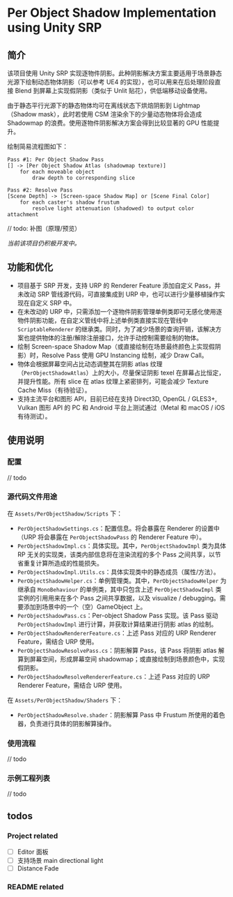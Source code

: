 # Per Object Shadow Implementation using Unity SRP



## 简介

该项目使用 Unity SRP 实现逐物件阴影。此种阴影解决方案主要适用于场景静态光源下绘制动态物体阴影（可以参考 UE4 的实现），也可以用来在后处理阶段直接 Blend 到屏幕上实现假阴影（类似于 Unlit 贴花），供低端移动设备使用。

由于静态平行光源下的静态物体均可在离线状态下烘焙阴影到 Lightmap（Shadow mask），此时若使用 CSM 渲染余下的少量动态物体将会造成 Shadowmap 的浪费。使用逐物件阴影解决方案会得到比较显著的 GPU 性能提升。

绘制简易流程图如下：

```
Pass #1: Per Object Shadow Pass
[] -> [Per Object Shadow Atlas (shadowmap texture)]
	for each moveable object 
		draw depth to corresponding slice
		
Pass #2: Resolve Pass
[Scene Depth] -> [Screen-space Shadow Map] or [Scene Final Color]
	for each caster's shadow frustum
		resolve light attenuation (shadowed) to output color attachment
```

// todo: 补图（原理/预览）

*当前该项目仍积极开发中。*



## 功能和优化

* 项目基于 SRP 开发，支持 URP 的 Renderer Feature 添加自定义 Pass，并未改动 SRP 管线源代码，可直接集成到 URP 中，也可以进行少量移植操作实现在自定义 SRP 中。
* 在未改动的 URP 中，只需添加一个逐物件阴影管理单例类即可无感化使用逐物件阴影功能，在自定义管线中将上述单例类直接实现在管线中 `ScriptableRenderer` 的继承类。同时，为了减少场景的查询开销，该解决方案也提供物体的注册/解除注册接口，允许手动控制需要绘制的物体。
* 绘制 Screen-space Shadow Map（或直接绘制在场景最终颜色上实现假阴影）时，Resolve Pass 使用 GPU Instancing 绘制，减少 Draw Call。
* 物体会根据屏幕空间占比动态调整其在阴影 atlas 纹理（`PerObjectShadowAtlas`）上的大小，尽量保证阴影 texel 在屏幕占比恒定，并提升性能。所有 slice 在 atlas 纹理上紧密排列，可能会减少 Texture Cache Miss（有待验证）。
* 支持主流平台和图形 API，目前已经在支持 Direct3D, OpenGL / GLES3+, Vulkan 图形 API 的 PC 和 Android 平台上测试通过（Metal 和 macOS / iOS 有待测试）。



## 使用说明

### 配置

// todo

### 源代码文件用途

在 `Assets/PerObjectShadow/Scripts` 下：

* `PerObjectShadowSettings.cs`：配置信息。将会暴露在 Renderer 的设置中（URP 将会暴露在 `PerObjectShadowPass` 的 Renderer Feature 中）。
* `PerObjectShadowImpl.cs`：具体实现。其中，`PerObjectShadowImpl` 类为具体 RP 无关的实现类，该类内部信息将在渲染流程的多个 Pass 之间共享，以节省重复计算所造成的性能损失。
* `PerObjectShadowImpl.Utils.cs`：具体实现类中的静态成员（属性/方法）。
* `PerObjectShadowHelper.cs`：单例管理类。其中，`PerObjectShadowHelper` 为继承自 `MonoBehaviour` 的单例类，其中只包含上述 `PerObjectShadowImpl` 类实例的引用用来在多个 Pass 之间共享数据，以及 visualize / debugging。需要添加到场景中的一个（空）GameObject 上。
* `PerObjectShadowPass.cs`：Per-object Shadow Pass 实现。该 Pass 驱动 `PerObjectShadowImpl` 进行计算，并获取计算结果进行阴影 atlas 的绘制。
* `PerObjectShadowRendererFeature.cs`：上述 Pass 对应的 URP Renderer Feature，需结合 URP 使用。
* `PerObjectShadowResolvePass.cs`：阴影解算 Pass，该 Pass 将阴影 atlas 解算到屏幕空间，形成屏幕空间 shadowmap；或直接绘制到场景颜色中，实现假阴影。
* `PerObjectShadowResolveRendererFeature.cs`：上述 Pass 对应的 URP Renderer Feature，需结合 URP 使用。

在 `Assets/PerObjectShadow/Shaders` 下：

* `PerObjectShadowResolve.shader`：阴影解算 Pass 中 Frustum 所使用的着色器，负责进行具体的阴影解算操作。

### 使用流程

// todo

### 示例工程列表

// todo



## todos

### Project related

- [ ] Editor 面板
- [ ] 支持场景 main directional light
- [ ] Distance Fade

### README related

